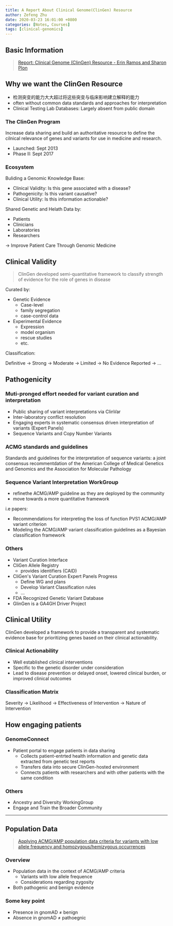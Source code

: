 ```yaml
---
title: A Report About Clinical Genome(ClinGen) Resource
author: Zefeng Zhu
date: 2020-03-23 16:01:00 +0800
categories: [Notes, Courses]
tags: [clinical-genomics]
---
```


## Basic Information

> [Report: Clinical Genome (ClinGen) Resource - Erin Ramos and Sharon Plon](https://www.youtube.com/watch?v=VZghJ95Qfzo)


## Why we want the ClinGen Resource

* 检测突变的能力大大超过将这些突变与临床影响建立解释的能力
* often without common data standards and approaches for interpretation
* Clinical Testing Lab Databases: Largely absent from public domain

### The ClinGen Program

Increase data sharing and build an authoritative resource to define the cilnical relevance of genes and variants for use in medicine and research.

* Launched: Sept 2013
* Phase II: Sept 2017

### Ecosystem

Buliding a Genomic Knowledge Base:

* Clinical Validity: Is this gene associated with a disease?
* Pathogenicity: Is this variant causative?
* Clinical Utility: Is this information actionable?

Shared Genetic and Helath Data by:

* Patients
* Clinicians
* Laboratories
* Researchers

-> Improve Patient Care Through Genomic Medicine

## Clinical Validity

> ClinGen developed semi-quantitative framework to classify strength of evidence for the role of genes in disease

Curated by:

* Genetic Evidence
  * Case-level
  * family segregation
  * case-control data
* Experimental Evidence
  * Expression
  * model organism
  * rescue studies
  * etc.

Classification:

Definitive -> Strong -> Moderate -> Limited -> No Evidence Reported -> ...

## Pathogenicity

### Muti-pronged effort needed for variant curation and interpretation

* Public sharing of variant interpretations via ClinVar
* Inter-laboratory conflict resolution
* Engaging experts in systematic consensus driven interpretation of variants (Expert Panels)
* Sequence Variants and Copy Number Variants

### ACMG standards and guidelines

Standards and guidelines for the interpretation of sequence variants: a joint consensus recommentdation of the American College of Medical Genetics and Genomics and the Association for Molecular Pathology

### Sequence Variant Interpretation WorkGroup

* refinethe ACMG/AMP guideline as they are deployed by the community
* move towards a more quantitative framework

i.e papers:

* Recommendations for interpreting the loss of function PVS1 ACMG/AMP variant criterion
* Modeling the ACMG/AMP variant classification guidelines as a Bayesian classification framework

### Others

* Variant Curation Interface
* CliGen Allele Registry
  * provides identifiers (CAID)
* CliGen's Variant Curation Expert Panels Progress
  * Define WG and plans
  * Develop Variant Classification rules
  * ...
* FDA Recognized Genetic Variant Database
* GlinGen is a GA4GH Driver Project

## Clinical Utility

ClinGen developed a framework to provide a transparent and systematic evidence base for prioritizing genes based on their clinical actionability.

### Clinical Actionability

* Well established clinical interventions
* Specific to the genetic disorder under consideration
* Lead to disease prevention or delayed onset, lowered clinical burden, or improved clinical outcomes

### Classification Matrix

Severity -> Likelihood -> Effectiveness of Intervention -> Nature of Intervention

## How engaging patients

### GenomeConnect

* Patient portal to engage patients in data sharing
  * Collects patient-entrted health information and genetic data extracted from genetic test reports
  * Transfers data into secure ClinGen-hosted environment
  * Connects patients with researchers and with other patients with the same condition

### Others

* Ancestry and Diversity WorkingGroup
* Engage and Train the Broader Community

---

## Population Data

> [Applying ACMG/AMP population data criteria for variants with low allele frequency and homozygous/hemizygous occurrences](https://www.youtube.com/watch?v=HWChT4ZIIgY)

### Overview

* Population data in the context of ACMG/AMP criteria
  * Variants with low allele frequence
  * Considerations regarding zygosity
* Both pathogenic and benign evidence

### Some key point

* Presence in gnomAD $\ne$ benign
* Absence in gnomAD $\ne$ pathoegnic




